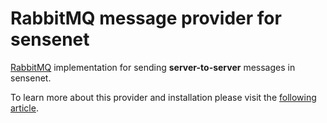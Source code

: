 # RabbitMQ message provider for sensenet
[RabbitMQ](https://www.rabbitmq.com) implementation for sending **server-to-server** messages in sensenet.

To learn more about this provider and installation please visit the [following article](/docs/messaging-rabbitmq.md).
